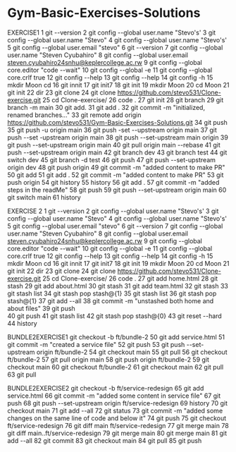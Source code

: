 # Gym-Basic-Exercises-Solutions
EXERCISE1
 1  git --version
    2  git config --global user.name "Stevo's'
    3  git config --global user.name "Stevo"
    4  git config --global user.name "Stevo's'
    5  git config --global user.email "stevo"
    6  git --version
    7  git config --global user.name "Steven Cyubahiro"
    8  git config --global user.email steven.cyubahiro24snhu@keplercollege.ac.rw
    9  git config --global core.editor "code --wait"
   10  git config --global -e
   11  git config --global core.crlf true
   12  git config --help
   13  git config --help
   14  git config -h
   15  mkdir Moon cd
   16  git innit
   17  git init7
   18  git init
   19  mkdir Moon
   20  cd Moon
   21  git init
   22  dir
   23  git clone
   24  git clone https://github.com/stevo531/Clone-exercise.git
   25  cd Clone-exercise/
   26  code .
   27  git init
   28  git branch
   29  git branch -m main
   30  git add.
   31  git add .
   32  git commit -m "initialized, renamed branches..."
   33  git remote add origin https://github.com/stevo531/Gym-Basic-Exercises-Solutions.git
   34  git push
   35  git push -u origin main
   36  git push -set --upstream origin main
   37  git push --set -upstream origin main
   38  git push --set-upstream main origin
   39  git push --set-upstream origin main
   40  git pull origin main --rebase
   41  git push --set-upstream origin main
   42  git branch dev
   43  git branch test
   44  git switch dev
   45  git branch -d test
   46  git push
   47  git push --set-upstream origin dev
   48   git push origin
   49  git commit -m "added content to make PR"
   50  git add
   51  git add .
   52  git commit -m "added content to make PR"
   53  git push origin
   54  git history
   55  history
   56  git add .
   57  git commit -m "added steps in the readMe"
   58  git push
   59  git push --set-upstream origin main
   60  git switch main
   61  history

   EXERCISE 2
     1  git --version
    2  git config --global user.name "Stevo's'
    3  git config --global user.name "Stevo"
    4  git config --global user.name "Stevo's'
    5  git config --global user.email "stevo"
    6  git --version
    7  git config --global user.name "Steven Cyubahiro"
    8  git config --global user.email steven.cyubahiro24snhu@keplercollege.ac.rw
    9  git config --global core.editor "code --wait"
   10  git config --global -e
   11  git config --global core.crlf true
   12  git config --help
   13  git config --help
   14  git config -h
   15  mkdir Moon cd
   16  git innit
   17  git init7
   18  git init
   19  mkdir Moon
   20  cd Moon
   21  git init
   22  dir
   23  git clone
   24  git clone https://github.com/stevo531/Clone-exercise.git
   25  cd Clone-exercise/
   26  code .
   27  git add home.html
   28  git stash
   29  git add about.html
   30  git stash
   31  git add team.html
   32  git stash
   33  git stash list
   34  git stash pop stash@{1}
   35  git stash list
   36  git stash pop stash@{1}
   37  git add --all
   38  git commit -m "unstashed both home and about files"
   39  git push\
   40  git push
   41  git stash list
   42  git stash pop stash@{0}
   43  git reset --hard
   44  history
   
   BUNDLE2EXERCISE1
   git checkout -b ft/bundle-2
   50  git add service.html
   51  git commit -m "created a service file"
   52  git push
   53  git push --set-upstream origin ft/bundle-2
   54  git checkout main
   55  git pull
   56  git checkout ft/bundle-2
   57  git pull origin main
   58  git push origin ft/bundle-2
   59  git checkout main
   60  git checkout ft/bundle-2 
   61  git checkout main
   62  git pull
   63  git pull
   
   BUNDLE2EXERCISE2
    git checkout -b ft/service-redesign
   65  git add service.html
   66  git commit -m "added some content in service file"
   67  git push
   68      git push --set-upstream origin ft/service-redesign
   69  history
   70  git checkout main
   71  git add --all
   72  git status
   73  git commit -m "added some changes on the same line of code and below it"
   74  git push
   75  git checkout ft/service-redesign
   76  git diff main ft/service-redesign
   77  git merge main
   78  git diff main..ft/service-redesign
   79  git merge main
   80  git merge main
   81  git add --all
   82  git commit
   83  git checkout main
   84  git pull
   85  git push